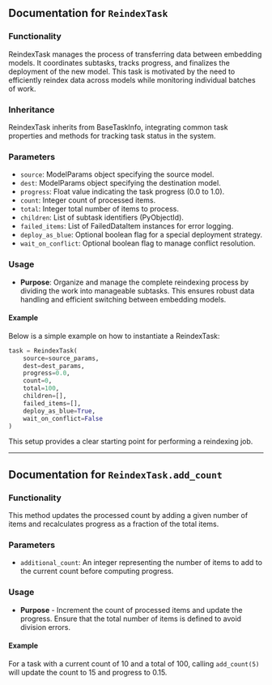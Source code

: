 ## Documentation for `ReindexTask`

### Functionality
ReindexTask manages the process of transferring data between embedding models. It coordinates subtasks, tracks progress, and finalizes the deployment of the new model. This task is motivated by the need to efficiently reindex data across models while monitoring individual batches of work.

### Inheritance
ReindexTask inherits from BaseTaskInfo, integrating common task properties and methods for tracking task status in the system.

### Parameters
- `source`: ModelParams object specifying the source model.
- `dest`: ModelParams object specifying the destination model.
- `progress`: Float value indicating the task progress (0.0 to 1.0).
- `count`: Integer count of processed items.
- `total`: Integer total number of items to process.
- `children`: List of subtask identifiers (PyObjectId).
- `failed_items`: List of FailedDataItem instances for error logging.
- `deploy_as_blue`: Optional boolean flag for a special deployment strategy.
- `wait_on_conflict`: Optional boolean flag to manage conflict resolution.

### Usage
- **Purpose**: Organize and manage the complete reindexing process by dividing the work into manageable subtasks. This ensures robust data handling and efficient switching between embedding models.

#### Example
Below is a simple example on how to instantiate a ReindexTask:

```python
task = ReindexTask(
    source=source_params,
    dest=dest_params,
    progress=0.0,
    count=0,
    total=100,
    children=[],
    failed_items=[],
    deploy_as_blue=True,
    wait_on_conflict=False
)
```

This setup provides a clear starting point for performing a reindexing job.

---

## Documentation for `ReindexTask.add_count`

### Functionality
This method updates the processed count by adding a given number of items and recalculates progress as a fraction of the total items.

### Parameters

- `additional_count`: An integer representing the number of items to add to the current count before computing progress.

### Usage

- **Purpose** - Increment the count of processed items and update the progress. Ensure that the total number of items is defined to avoid division errors.

#### Example
For a task with a current count of 10 and a total of 100, calling `add_count(5)` will update the count to 15 and progress to 0.15.